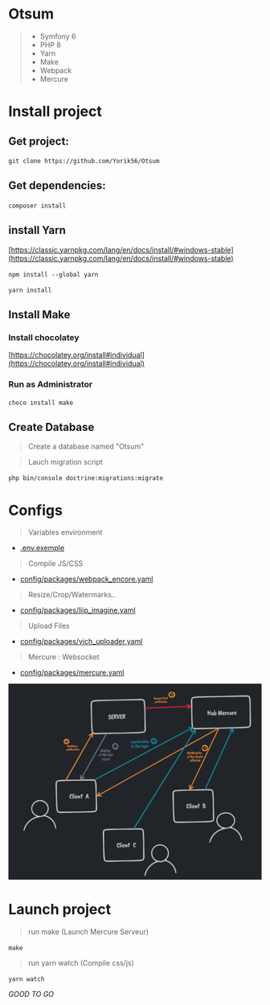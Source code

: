 # Otsum
> - Symfony 6
> - PHP 8
> - Yarn
> - Make
> - Webpack
> - Mercure

# Install project

## Get project: 

`git clone https://github.com/Yorik56/Otsum`

## Get dependencies: 
`composer install`

## install Yarn
[https://classic.yarnpkg.com/lang/en/docs/install/#windows-stable](https://classic.yarnpkg.com/lang/en/docs/install/#windows-stable)

`npm install --global yarn` 

`yarn install`

## Install Make 

### Install chocolatey
[https://chocolatey.org/install#individual](https://chocolatey.org/install#individual)

### Run as Administrator
`choco install make`

## Create Database
> Create a database named "Otsum"

> Lauch migration script

`php bin/console doctrine:migrations:migrate`

# Configs

> Variables environment
- [.env.exemple](https://github.com/Yorik56/Otsum/blob/main/.env.exemple)

> Compile JS/CSS
- [config/packages/webpack_encore.yaml](https://github.com/Yorik56/Otsum/blob/main/config/packages/webpack_encore.yaml)

> Resize/Crop/Watermarks..
- [config/packages/liip_imagine.yaml](https://github.com/Yorik56/Otsum/blob/main/config/packages/liip_imagine.yaml)

> Upload Files
- [config/packages/vich_uploader.yaml](https://github.com/Yorik56/Otsum/blob/main/config/packages/vich_uploader.yaml)

> Mercure : Websocket
- [config/packages/mercure.yaml](https://github.com/Yorik56/Otsum/blob/main/config/packages/mercure.yaml)

![img.png](assets/img.png)

# Launch project

> run make (Launch Mercure Serveur)

`make`

> run yarn watch (Compile css/js)

`yarn watch`

*GOOD TO GO*
